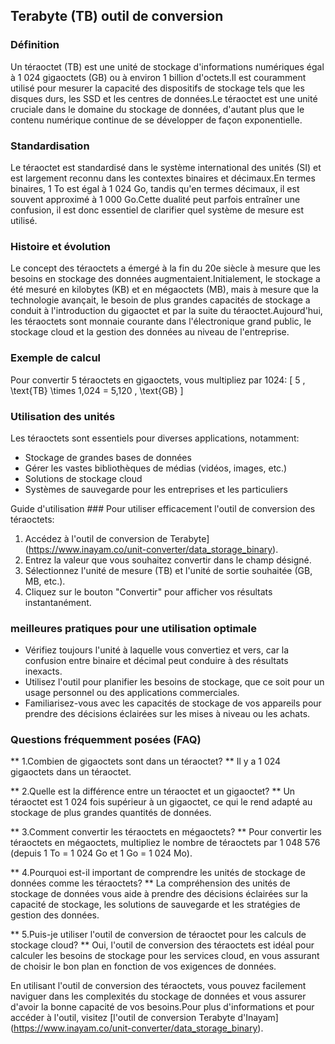 ## Terabyte (TB) outil de conversion

### Définition
Un téraoctet (TB) est une unité de stockage d'informations numériques égal à 1 024 gigaoctets (GB) ou à environ 1 billion d'octets.Il est couramment utilisé pour mesurer la capacité des dispositifs de stockage tels que les disques durs, les SSD et les centres de données.Le téraoctet est une unité cruciale dans le domaine du stockage de données, d'autant plus que le contenu numérique continue de se développer de façon exponentielle.

### Standardisation
Le téraoctet est standardisé dans le système international des unités (SI) et est largement reconnu dans les contextes binaires et décimaux.En termes binaires, 1 To est égal à 1 024 Go, tandis qu'en termes décimaux, il est souvent approximé à 1 000 Go.Cette dualité peut parfois entraîner une confusion, il est donc essentiel de clarifier quel système de mesure est utilisé.

### Histoire et évolution
Le concept des téraoctets a émergé à la fin du 20e siècle à mesure que les besoins en stockage des données augmentaient.Initialement, le stockage a été mesuré en kilobytes (KB) et en mégaoctets (MB), mais à mesure que la technologie avançait, le besoin de plus grandes capacités de stockage a conduit à l'introduction du gigaoctet et par la suite du téraoctet.Aujourd'hui, les téraoctets sont monnaie courante dans l'électronique grand public, le stockage cloud et la gestion des données au niveau de l'entreprise.

### Exemple de calcul
Pour convertir 5 téraoctets en gigaoctets, vous multipliez par 1024:
\[ 5 \, \text{TB} \times 1,024 = 5,120 \, \text{GB} \]

### Utilisation des unités
Les téraoctets sont essentiels pour diverses applications, notamment:
- Stockage de grandes bases de données
- Gérer les vastes bibliothèques de médias (vidéos, images, etc.)
- Solutions de stockage cloud
- Systèmes de sauvegarde pour les entreprises et les particuliers

Guide d'utilisation ###
Pour utiliser efficacement l'outil de conversion des téraoctets:
1. Accédez à l'outil de conversion de Terabyte] (https://www.inayam.co/unit-converter/data_storage_binary).
2. Entrez la valeur que vous souhaitez convertir dans le champ désigné.
3. Sélectionnez l'unité de mesure (TB) et l'unité de sortie souhaitée (GB, MB, etc.).
4. Cliquez sur le bouton "Convertir" pour afficher vos résultats instantanément.

### meilleures pratiques pour une utilisation optimale
- Vérifiez toujours l'unité à laquelle vous convertiez et vers, car la confusion entre binaire et décimal peut conduire à des résultats inexacts.
- Utilisez l'outil pour planifier les besoins de stockage, que ce soit pour un usage personnel ou des applications commerciales.
- Familiarisez-vous avec les capacités de stockage de vos appareils pour prendre des décisions éclairées sur les mises à niveau ou les achats.

### Questions fréquemment posées (FAQ)

** 1.Combien de gigaoctets sont dans un téraoctet? **
Il y a 1 024 gigaoctets dans un téraoctet.

** 2.Quelle est la différence entre un téraoctet et un gigaoctet? **
Un téraoctet est 1 024 fois supérieur à un gigaoctet, ce qui le rend adapté au stockage de plus grandes quantités de données.

** 3.Comment convertir les téraoctets en mégaoctets? **
Pour convertir les téraoctets en mégaoctets, multipliez le nombre de téraoctets par 1 048 576 (depuis 1 To = 1 024 Go et 1 Go = 1 024 Mo).

** 4.Pourquoi est-il important de comprendre les unités de stockage de données comme les téraoctets? **
La compréhension des unités de stockage de données vous aide à prendre des décisions éclairées sur la capacité de stockage, les solutions de sauvegarde et les stratégies de gestion des données.

** 5.Puis-je utiliser l'outil de conversion de téraoctet pour les calculs de stockage cloud? **
Oui, l'outil de conversion des téraoctets est idéal pour calculer les besoins de stockage pour les services cloud, en vous assurant de choisir le bon plan en fonction de vos exigences de données.

En utilisant l'outil de conversion des téraoctets, vous pouvez facilement naviguer dans les complexités du stockage de données et vous assurer d'avoir la bonne capacité de vos besoins.Pour plus d'informations et pour accéder à l'outil, visitez [l'outil de conversion Terabyte d'Inayam] (https://www.inayam.co/unit-converter/data_storage_binary).